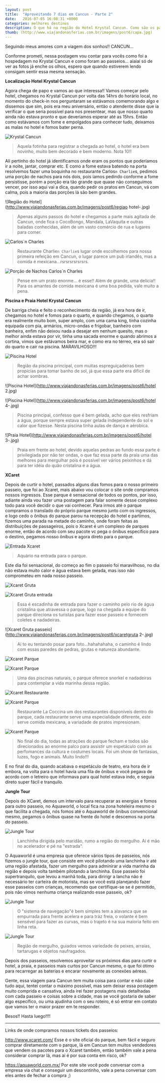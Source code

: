 ```yaml
---
layout: post
title:  "Aproveitando 7 dias em Cancun - Parte 2"
date:   2016-07-05 16:08:31 +0000
categories: melhores destinos
description: O que há na região do Hotel Krystal Cancun. Como são os passeios no Xcaret e Jungle Tour.
thumb: (http://www.viajandonasferias.com.br/imagens/post6/capa.jpg)
---
```


Seguindo meus amores com a viagem dos sonhos!! CANCUN...

Conforme prometi, nessa postagem vou contar para vocês como foi a hospedagem no Krystal Cancun e como foram ao passeios... aiaiai só de ver as fotos já enche os olhos, espero que quando estiverem lendo consigam sentir essa mesma sensação.

**Localização Hotel Krystal Cancun**

Agora chega de papo e vamos ao que interessa!! Vamos começar pelo hotel, chegamos no Krystal Cancun por volta das 14hrs do horário local, no momento do check-in nos perguntaram se estávamos comemorando algo e dissemos que sim, pois era meu aniversário, então o atendente disse que ia verificar o que seria possível para nos presentear, mas que nosso quarto ainda não estava pronto e que deveríamos esperar até as 15hrs. Então como estávamos com fome e empolgados para conhecer tudo, deixamos as malas no hotel e fomos bater perna.

![Krystal Cancun](http://www.viajandonasferias.com.br/imagens/post6/chegadakrystal-.jpg)
> Aquela fotinha para registrar a chegada ao hotel, o hotel era bem novinho, muito bem decorado e bem moderno. Nota 10!!

Ali pertinho do hotel já identificamos onde eram os pontos que poderíamos ir a noite, jantar, comprar etc. E como a fome estava batendo na porta resolvemos fazer uma boquinha no restaurante Carlos`n Charlie`s, pedimos uma porção de nachos para nós dois, pois íamos pedindo conforme a fome persistisse, porém a porção era tão grande que quase não conseguimos vencer, por isso aqui vai a dica, quando pedir os pratos em Cancun, vá com calma, pois a maioria das porções lá são bem grandes.

![Região do Hotel](http://www.viajandonasferias.com.br/imagens/post6/regiao hotel-.jpg)
> Apenas alguns passos do hotel e chegamos a parte mais agitada de Cancun, onde fica o CocoBongo, Mandala, LaVaquita e outras baladas conhecidas, além de um vasto comércio de rua e lugares para comer.

![Carlos`n Charles](http://www.viajandonasferias.com.br/imagens/post6/carlosncharlies-.jpg)
> Restaurante Charlie`n Charlie`s lugar onde escolhemos para nossa primeira refeição em Cancun, o lugar parece um pub irlandês, mas a comida é mexicana...rsrsrsrsrsrsrs.

![Porção de Nachos Carlos`n Charles](http://www.viajandonasferias.com.br/imagens/post6/nachos-.jpg)
> Pense em um prato enorme... é esse!! Além de grande, uma delícia!! Para os amantes de comida mexicana é uma boa pedida, vale muito a pena.

**Piscina e Praia Hotel Krystal Cancun**

De barriga cheia e feito o reconhecimento da região, já era hora de ir, chegamos no hotel e fomos para o quarto, e quando chegamos, o quarto era realmente muito bom, super amplo, com uma cama king, tinha cozinha equipada com pia, armários, micro-ondas e frigobar, banheiro com banheira, enfim não deixou nada a desejar em nenhum quesito, mas o melhor ainda estava por vir, tinha uma sacada enorme e quando abrimos a cortina, vimos que estávamos beira mar, e como era no térreo, era só sair do quarto e cair na piscina. MARAVILHOSO!!!

![Piscina Hotel](http://www.viajandonasferias.com.br/imagens/post6/hotel-.jpg)
> Região da piscina principal, com muitas espreguiçadeiras bem propícias para tomar banho de sol, já que essa parte era difícil de achar sombras. 

![Piscina Hotel](http://www.viajandonasferias.com.br/imagens/post6/hotel 2.jpg)

![Piscina Hotel](http://www.viajandonasferias.com.br/imagens/post6/hotel 4-.jpg)
> Piscina principal, confesso que é bem gelada, acho que eles resfriam a água, porque sempre estava super gelada independente do sol e calor que fizesse. Nesta piscina tinha aulas de dança e aérobica.

![Praia Hotel](http://www.viajandonasferias.com.br/imagens/post6/hotel 3-.jpg)
> Praia em frente ao hotel, devido aquelas pedras ao fundo essa parte é privilegiada por não ter ondas, o que faz essa parte da praia uma das melhores para mergulhar pois é possível ver vários peixinhos e dá para ter idéia do quão cristalina é a água.

**XCaret**

Depois de curtir o hotel, passados alguns dias fomos para o nosso primeiro passeio, que foi ao Xcaret, mais abaixo vou colocar o site onde compramos nossos ingressos. Esse parque é sensacional de todos os pontos, por isso, adiante ainda vou fazer uma postagem para falar somente desse complexo todo para você decidir o que vai conhecer. Para irmos até o parque compramos o translado do próprio parque mesmo junto com os ingressos, e logo cedo o ônibus do parque parou na recepção do hotel e partimos, fizemos uma parada na metade do caminho, onde foram feitas as distribuições de passageiros, pois o Xcaret é um complexo de parques enorme, então de acordo com seu pacote vc pega o ônibus específico para o destino, pegamos nosso ônibus e agora direto para o parque.

![Entrada Xcaret](http://www.viajandonasferias.com.br/imagens/post6/xcaret-.jpg)
> Aquário na entrada para o parque.

Este dia foi sensacional, do começo ao fim o passeio foi maravilhoso, no dia não estava muito calor e água estava bem gelada, mas isso não comprometeu em nada nosso passeio.

![Xcaret Gruta](http://www.viajandonasferias.com.br/imagens/post6/xcaretgruta1-.jpg)

![Xcaret Gruta entrada](http://www.viajandonasferias.com.br/imagens/post6/xcaretgruta-.jpg)
> Essa é escadinha de entrada para fazer o caminho pelo rio de água cristalina que atravessa o parque, logo na chegada a equipe do parque direciona os turistas para fazer esse passeio e fornecem coletes e nadadeiras. 

![Xcaret Gruta passeio](http://www.viajandonasferias.com.br/imagens/post6/xcaretgruta 2-.jpg)
> Aí to eu tentando posar para foto...hahahahaha, o caminho é lindo com essas paredes de pedras, grutas e natureza abundante. 

![Xcaret Parque](http://www.viajandonasferias.com.br/imagens/post6/xcaretparque-.jpg)

![Xcaret Parque](http://www.viajandonasferias.com.br/imagens/post6/xcaretparque2.jpg)
> Uma das piscinas naturais, o parque oferece snorkel e nadadeiras para contemplar a vida marinha dessa região. 

![Xcaret Restaurante](http://www.viajandonasferias.com.br/imagens/post6/xcaretrestaruant1-.jpg)

![Xcaret Parque](http://www.viajandonasferias.com.br/imagens/post6/xcaretretrestaruant-.jpg)
> Restaurante La Coccina um dos restaurantes disponíveis dentro do parque, cada restaurante serve uma especialidade diferente, este serve comida mexicana, a variadade de pratos impresionam.

![Xcaret Parque](http://www.viajandonasferias.com.br/imagens/post6/espetaculo.jpg)
> No final do dia, todas as atrações do parque fecham e todos são direcionados ao enorme palco para assistir um espetáculo com as perfomances da cultura e costumes locais. Foi um show de fantasias, luzes, fogo e animais. Muito lindo!!!

E no final do dia, quando acabava o espetáculo de teatro, era hora de ir embora, na volta para o hotel havia uma fila de ônibus e você pegava de acordo com o letreiro que informava para qual hotel estava indo, e seguia direto super fácil e tranquilo.

**Jungle Tour**

Depois do XCaret, demos um intervalo para recuperar as energias e fomos para outro passeio, no Aquaworld, o local fica na zona hoteleira mesmo o que facilita a chegada, nós fomos até o Aquaworld de ônibus convencional mesmo, pegamos o ônibus quase na frente do hotel e descemos na porta do passeio.

![Jungle Tour](http://www.viajandonasferias.com.br/imagens/post6/jungletour-.jpg)
> Lanchinha dirigida pelo maridão, rumo a região do mergulho. Aí é mão no acelerador e pé na "estrada".

O Aquaworld é uma empresa que oferece vários tipos de passeios, nós fizemos o jungle tour, que consiste em você pilotando uma lanchinha ir até uma região afastada, fazer um mergulho para adminirar a vida marinha da região e depois volta também pilotando a lanchinha. Esse passeio foi supertranquilo, que levou a manhã toda, para diririgr a lancha não é necessário ter carteira de motorista, mas se você está planejando fazer esse passeios com crianças, recomendo que certifique-se se é permitido, pois não vimos nenhuma criança realizando esse passeio, ok?

![Jungle Tour](http://www.viajandonasferias.com.br/imagens/post6/jungletour2-.jpg)
> O "sistema de navegação"é bem simples tem a alavanca que se empurrada para frente acelera e para tráz freia, o volante é bem sensével para fazer as curvas, mas o trajeto é na sua maioria feito em linha reta. 

![Jungle Tour](http://www.viajandonasferias.com.br/imagens/post6/jungletour3-.jpg)
> Região de mergulho, guiados vemos variedade de peixes, arraias, tartarugas e objetos naufragados. 

Depois dos passeios, resolvemos aproveitar os próximos dias para curtir o hotel, a praia, e passeios mais curtos por Cancun mesmo, o que foi ótimo para recarregar as baterias e encarar novamente as conexões aéreas.

Gente, essa viagem para Cancun tem muita coisa para contar e não cabe tudo aqui, tentei contar o máximo possível, mas sem deixar essa postagem muito comprida e cansativa, ainda irei fazer postagens mais detalhadas com cada passeio e coisas sobre a cidade, mas se você gostaria de saber algo específico, ou uma ajudinha com o seu roteiro, é só entrar em contato que vamos ter o maior prazer em te responder. 

Besos!! Hasta luego!!!!

----------

Links de onde compramos nossos tickets dos passeios:

http://www.xcaret.com/
Esse é o site oficial do parque, bem fácil e seguro comprar diretamente com o parque, lá em Cancun tem muitos vendedores que vendem os pacotes para o Xcaret também, então também vale a pena considerar comprar lá, mas aí é por sua conta em risco, ok?

https://aquaworld.com.mx/
Por este site você pode conversar com a empresa via chat e conseguir um descontinho, vale a pena conversar com eles antes de fechar a compra ;) 
